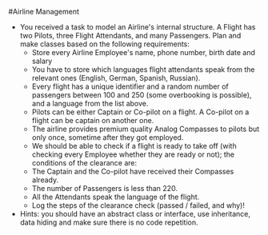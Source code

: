 #Airline Management

* You received a task to model an Airline's internal structure. A Flight has two Pilots, three
Flight Attendants, and many Passengers. Plan and make classes based on the following
requirements:
    * Store every Airline Employee's name, phone number, birth date and salary
    * You have to store which languages flight attendants speak from the relevant ones (English,
German, Spanish, Russian).
    * Every flight has a unique identifier and a random number of passengers between 100 and
250 (some overbooking is possible), and a language from the list above.
    * Pilots can be either Captain or Co-pilot on a flight. A Co-pilot on a flight can be captain on
another one.
    * The airline provides premium quality Analog Compasses to pilots but only once, sometime
after they got employed.
    * We should be able to check if a flight is ready to take off (with checking every Employee
whether they are ready or not); the conditions of the clearance are:
    * The Captain and the Co-pilot have received their Compasses already.
    * The number of Passengers is less than 220.
    * All the Attendants speak the language of the flight.
    * Log the steps of the clearance check (passed / failed, and why)!
* Hints: you should have an abstract class or interface, use inheritance, data hiding and make
sure there is no code repetition.